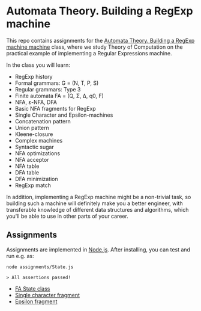 # Automata Theory. Building a RegExp machine

This repo contains assignments for the [Automata Theory. Building a RegExp machine machine](https://www.youtube.com/playlist?list=PLGNbPb3dQJ_4YjExEWguwgd1iWUjWvybc) class, where we study Theory of Computation on the practical example of implementing a Regular Expressions machine.

In the class you will learn:

- RegExp history
- Formal grammars: G = (N, T, P, S)
- Regular grammars: Type 3
- Finite automata FA = (Q, Σ, Δ, q0, F)
- NFA, ε-NFA, DFA
- Basic NFA fragments for RegExp
- Single Character and Epsilon-machines
- Concatenation pattern
- Union pattern
- Kleene-closure
- Complex machines
- Syntactic sugar
- NFA optimizations
- NFA acceptor
- NFA table
- DFA table
- DFA minimization
- RegExp match

In addition, implementing a RegExp machine might be a non-trivial task, so building such a machine will definitely make you a better engineer, with transferable knowledge of different data structures and algorithms, which you'll be able to use in other parts of your career.

## Assignments

Assignments are implemented in [Node.js](https://nodejs.org/en/). After installing, you can test and run e.g. as:

```
node assignments/State.js

> All assertions passed!
```

- [FA State class](https://github.com/DmitrySoshnikov/at-regexp-machine/tree/master/assignments/State.js)
- [Single character fragment](https://github.com/DmitrySoshnikov/at-regexp-machine/tree/master/assignments/fragments/char.js)
- [Epsilon fragment](https://github.com/DmitrySoshnikov/at-regexp-machine/tree/master/assignments/fragments/epsilon.js)